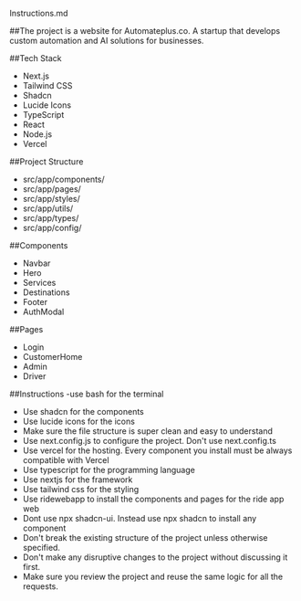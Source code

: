 Instructions.md

##The project is a website for Automateplus.co. A startup that develops custom automation and AI solutions for businesses. 

##Tech Stack
- Next.js
- Tailwind CSS
- Shadcn
- Lucide Icons
- TypeScript
- React
- Node.js
- Vercel


##Project Structure
- src/app/components/
- src/app/pages/
- src/app/styles/
- src/app/utils/
- src/app/types/
- src/app/config/

##Components
- Navbar
- Hero
- Services
- Destinations
- Footer
- AuthModal

##Pages
- Login
- CustomerHome
- Admin
- Driver

##Instructions
-use bash for the terminal
- Use shadcn for the components
- Use lucide icons for the icons
- Make sure the file structure is super clean and easy to understand
- Use next.config.js to configure the project. Don't use next.config.ts
- Use vercel for the hosting. Every component you install must be always compatible with Vercel
- Use typescript for the programming language
- Use nextjs for the framework
- Use tailwind css for the styling
- Use ridewebapp to install the components and pages for the ride app web
- Dont use npx shadcn-ui. Instead use npx shadcn to install any component
- Don't break the existing structure of the project unless otherwise specified.
- Don't make any disruptive changes to the project without discussing it first.
- Make sure you review the project and reuse the same logic for all the requests.


